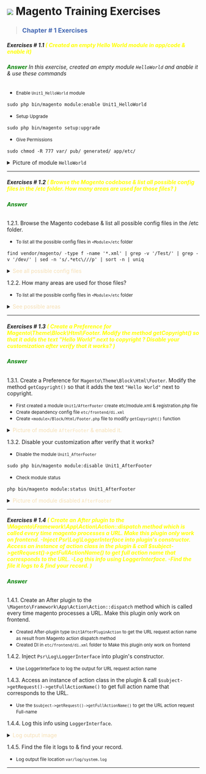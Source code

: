 # ![](https://th.bing.com/th?id=ODLS.194d04fb-feff-41d9-b83c-1cbe98afa6ec&w=32&h=32&o=6&pid=13.1) **<font color=""> Magento Training Exercises</font>**

>### **<font color="#4267b2"> Chapter # 1 Exercises</font>**

##### Exercises # 1.1<font color="Yellow"> ( Created an empty Hello World module in app/code & enable it) </font>

###### **<font color="Green">Answer</font>** In this exercise, created an empty module `HelloWorld` and anable it & use these commands

- <small>Enable `Unit1_HelloWorld` module</small>
```shell
sudo php bin/magento module:enable Unit1_HelloWorld
```
- <small>Setup Upgrade</small>
```shell
sudo php bin/magento setup:upgrade
```
- <small>Give Permissions</small>
```shell
sudo chmod -R 777 var/ pub/ generated/ app/etc/
```
<details>
    <summary markdown="span">Picture of module <code>HelloWorld</code></summary>

![](https://raw.githubusercontent.com/R-jee/Magento2-Helping-Guide/87a64196d84f3a2ce305d956b74b7e09a5973a52/Screenshot%20from%202023-06-09%2011-49-09.png)
</details>

***

##### Exercises # 1.2<font color="Yellow"> ( Browse the Magento codebase & list all possible config files in the <Module>/etc folder. How many areas are used for those files? ) </font>
###### **<font color="Green">Answer</font>**
1.2.1. Browse the Magento codebase & list all possible config files in the <Module>/etc folder.

- <small>To list all the possible config files in `<Module>/etc` folder </small>
```shell
find vendor/magento/ -type f -name '*.xml' | grep -v '/Test/' | grep -v '/dev/' | sed -n 's/.*etc\///p' | sort -n | uniq
```
<details>
<summary markdown="span"><font color="#f5deb3">See all possible config files</font></summary>

```
acl.xml
address_formats.xml
adminhtml/admingws.xml
adminhtml/csp_whitelist.xml
adminhtml/di.xml
adminhtml/events.xml
adminhtml/menu.xml
adminhtml/routes.xml
adminhtml/rules/payment_au.xml
adminhtml/rules/payment_ca.xml
adminhtml/rules/payment_de.xml
adminhtml/rules/payment_es.xml
adminhtml/rules/payment_fr.xml
adminhtml/rules/payment_gb.xml
adminhtml/rules/payment_hk.xml
adminhtml/rules/payment_it.xml
adminhtml/rules/payment_jp.xml
adminhtml/rules/payment_nz.xml
adminhtml/rules/payment_other.xml
adminhtml/rules/payment_us.xml
adminhtml/system/express_checkout.xml
adminhtml/system/payflow_advanced.xml
adminhtml/system/payflow_link.xml
adminhtml/system/payments_pro_hosted_solution_with_express_checkout.xml
adminhtml/system/payments_pro_hosted_solution.xml
adminhtml/system/paypal_payflowpro_with_express_checkout.xml
adminhtml/system/paypal_payflowpro.xml
adminhtml/system.xml
analytics.xml
cache.xml
catalog_attributes.xml
communication.xml
company_acl.xml
config.xml
constraints.xml
countries.xml
cron_groups.xml
crontab/di.xml
crontab/events.xml
crontab.xml
csp_whitelist.xml
data_source/website.xml
db_schema.xml
definition.map.xml
definition.xml
directory.xml
di.xml
eav_attributes.xml
email_templates.xml
esconfig.xml
events.xml
export.xml
extension_attributes.xml
fieldset.xml
frontend/di.xml
frontend/events.xml
frontend/page_types.xml
frontend/routes.xml
frontend/sections.xml
giftregistry.xml
graphql/di.xml
graphql/events.xml
import.xml
indexer.xml
logging.xml
media_content.xml
menu_hierarchy.xml
module.xml
mview.xml
payment.xml
pdf.xml
persistent.xml
product_options.xml
product_types.xml
queue_consumer.xml
queue_publisher.xml
queue_topology.xml
queue.xml
reports.xml
report.xml
resources.xml
sales.xml
search_engine.xml
search_request.xml
validation.xml
view.xml
webapi_async.xml
webapi_rest/di.xml
webapi_rest/events.xml
webapi_soap/di.xml
webapi_soap/events.xml
webapi.xml
webrestrictions.xml
widget.xml
zip_codes.xml

```
</details>

1.2.2. How many areas are used for those files?
- <small>To list all the possible config files in `<Module>/etc` folder </small>
<details>
<summary markdown="span"><font color="#f5deb3">See possible areas</font></summary>

```
/adminhtml
/crontab
/data_source
/frontend
/graphql
/webapi_rest
/webapi_soap 
```
</details>

***

##### Exercises # 1.3<font color="Yellow"> ( Create a Preference for Magento\Theme\Block\Html\Footer. Modify the method getCopyright() so that it adds the text "Hello World" next to copyright ? Disable your customization after verify that it works? ) </font>
###### **<font color="Green">Answer</font>**
1.3.1. Create a Preference for `Magento\Theme\Block\Html\Footer`. Modify the method `getCopyright()` so that it adds the text `"Hello World"` next to copyright.
- <small>First created a module `Unit1/AfterFooter` create etc/module.xml & registration.php file </small>
- <small>Create depandency config file `etc/frontend/di.xml` </small>
- <small>Create `<module>/Block/Html/Footer.php` file to modify `getCopyright()` function</small>
<details>
    <summary markdown="span"><font color="#f5deb3">Picture of module <code>AfterFooter</code> & enabled it.</font></summary>

![](https://github.com/R-jee/Magento2-Helping-Guide/blob/main/Screenshot%20from%202023-06-12%2013-24-15.png?raw=true)

![](https://github.com/R-jee/Magento2-Helping-Guide/blob/main/Screenshot%20from%202023-06-12%2013-30-05.png?raw=true)
</details>

1.3.2. Disable your customization after verify that it works?
- <small>Disable the module `Unit1_AfterFooter`</small>
```shell
sudo php bin/magento module:disable Unit1_AfterFooter
```
- <small>Check module status</small>
```shell
php bin/magento module:status Unit1_AfterFooter
```
<details>
<summary markdown="span"><font color="#f5deb3">Picture of module disabled <code>AfterFooter</code></font></summary>

![](https://github.com/R-jee/Magento2-Helping-Guide/blob/main/Screenshot%20from%202023-06-12%2013-43-02.png?raw=true)
</details>

***

##### Exercises # 1.4<font color="Yellow"> ( Create an After plugin to the \Magento\Framework\App\Action\Action::dispatch method which is called every time magento processes a URL. Make this plugin only work on frontend. -Inject Psr\Log\LoggerInterface into plugin's constructor. Access an instance of action class in the plugin & call $subject->getRequest()->getFullActionName() to get full action name that corresponds to the URL. -Log this info using LoggerInterface. -Find the file it logs to & find your record. ) </font>
###### **<font color="Green">Answer</font>**
1.4.1. Create an After plugin to the `\Magento\Framework\App\Action\Action::dispatch` method which is called every time magento processes a URL. Make this plugin only work on frontend.
- <small>Created After-plugin type `Unit1AfterPluginAction` to get the URL request action name as result from Magento action dispatch method</small>
- <small>Created DI in `etc/frontend/di.xml` folder to Make this plugin only work on frontend</small>

1.4.2. Inject `Psr\Log\LoggerInterface` into plugin's constructor.
- <small>Use LoggerInterface to log the output for URL request action name</small>

1.4.3. Access an instance of action class in the plugin & call `$subject->getRequest()->getFullActionName()` to get full action name that corresponds to the URL.
- <small>Use the `$subject->getRequest()->getFullActionName()` to get the URL action request Full-name</small>

1.4.4. Log this info using `LoggerInterface`.

<details>
<summary markdown="span"><font color="#f5deb3">Log output image</font></summary>
    
![](https://github.com/R-jee/Magento2-Helping-Guide/blob/main/Screenshot%20from%202023-06-12%2018-36-43.png?raw=true)
</details>

1.4.5. Find the file it logs to & find your record.
- <small>Log output file location `var/log/system.log` </small>

***


